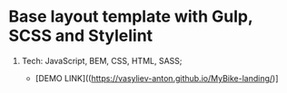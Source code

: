 # Base layout template with Gulp, SCSS and Stylelint
1. Tech:
JavaScript, BEM, CSS, HTML, SASS;

    - [DEMO LINK]((https://vasyliev-anton.github.io/MyBike-landing/)]
